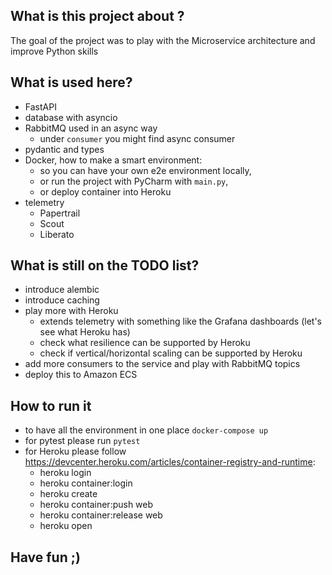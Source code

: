 ## What is this project about ?

The goal of the project was to play with the Microservice architecture and improve Python skills 

## What is used here?
- FastAPI
- database with asyncio
- RabbitMQ used in an async way
  - under `consumer` you might find async consumer 
- pydantic and types
- Docker, how to make a smart environment: 
  - so you can have your own e2e environment locally, 
  - or run the project with PyCharm with `main.py`, 
  - or deploy container into Heroku
- telemetry
   - Papertrail
   - Scout
   - Liberato

## What is still on the TODO list?
- introduce alembic
- introduce caching
- play more with Heroku
  - extends telemetry with something like the Grafana dashboards (let's see what Heroku has)
  - check what resilience can be supported by Heroku
  - check if vertical/horizontal scaling can be supported by Heroku 
- add more consumers to the service and play with RabbitMQ topics
- deploy this to Amazon ECS


## How to run it
- to have all the environment in one place `docker-compose up`
- for pytest please run `pytest`
- for Heroku please follow https://devcenter.heroku.com/articles/container-registry-and-runtime:
  - heroku login
  - heroku container:login
  - heroku create
  - heroku container:push web
  - heroku container:release web
  - heroku open
  
## Have fun ;)